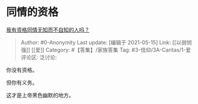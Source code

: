 # 同情的资格
[我有资格同情无知而不自知的人吗？](https://www.zhihu.com/question/441105696/answer/1791575775)

> Author: #0-Anonymity
> Last update: [编辑于 2021-05-15]
> Link: [[以弱悯强]] [[爱]]
> Category: #【答集】/家族答集
> Tag: #3-信仰/3A-Caritas/1-爱
> 评论区:
> 泛讨论:

你没有资格。

但你有义务。

这才是上帝黑色幽默的地方。
